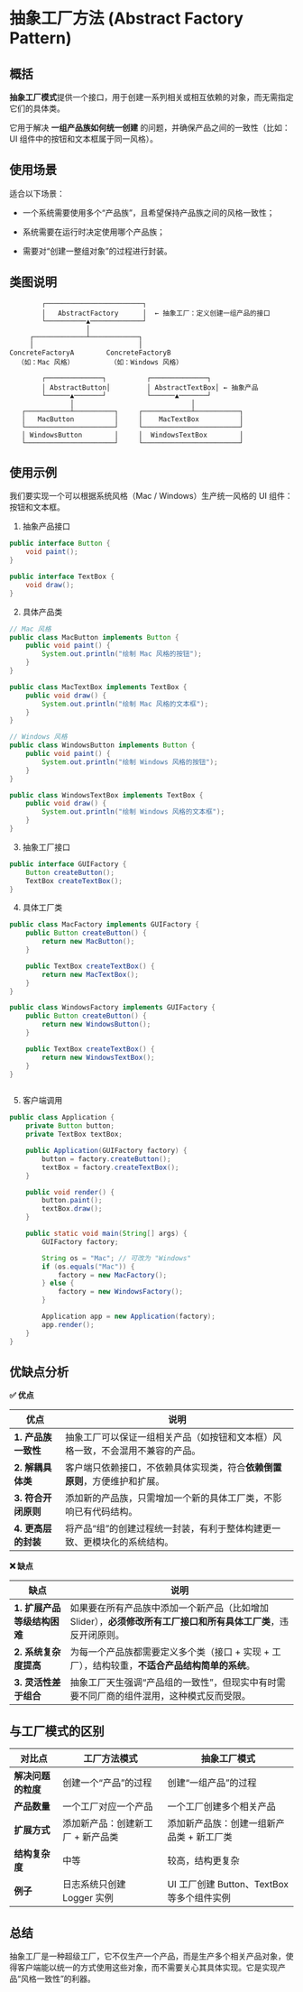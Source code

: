 # 抽象工厂方法 (Abstract Factory Pattern)

## 概括

**抽象工厂模式**提供一个接口，用于创建一系列相关或相互依赖的对象，而无需指定它们的具体类。

它用于解决 **一组产品族如何统一创建** 的问题，并确保产品之间的一致性（比如：UI 组件中的按钮和文本框属于同一风格）。

## 使用场景

适合以下场景：

* 一个系统需要使用多个“产品族”，且希望保持产品族之间的风格一致性；

* 系统需要在运行时决定使用哪个产品族；

* 需要对“创建一整组对象”的过程进行封装。

## 类图说明

```plaintext
        ┌────────────────────────┐
        │   AbstractFactory      │  ← 抽象工厂：定义创建一组产品的接口
        └──────────▲─────────────┘
                   │
     ┌─────────────┴────────────┐
     │                          │
ConcreteFactoryA        ConcreteFactoryB
  （如：Mac 风格）         （如：Windows 风格）

        ┌──────────────┐          ┌──────────────┐
        │ AbstractButton│         │ AbstractTextBox│ ← 抽象产品
        └──────▲───────┘          └──────▲───────┘
               │                             │
   ┌───────────┴──────────┐     ┌────────────┴───────────┐
   │   MacButton          │     │    MacTextBox          │
   └──────────────────────┘     └────────────────────────┘
   │ WindowsButton        │     │  WindowsTextBox        │
   └──────────────────────┘     └────────────────────────┘

```

## 使用示例

我们要实现一个可以根据系统风格（Mac / Windows）生产统一风格的 UI 组件：按钮和文本框。

1. 抽象产品接口

```java
public interface Button {
    void paint();
}

public interface TextBox {
    void draw();
}


```

2. 具体产品类

```java
// Mac 风格
public class MacButton implements Button {
    public void paint() {
        System.out.println("绘制 Mac 风格的按钮");
    }
}

public class MacTextBox implements TextBox {
    public void draw() {
        System.out.println("绘制 Mac 风格的文本框");
    }
}

// Windows 风格
public class WindowsButton implements Button {
    public void paint() {
        System.out.println("绘制 Windows 风格的按钮");
    }
}

public class WindowsTextBox implements TextBox {
    public void draw() {
        System.out.println("绘制 Windows 风格的文本框");
    }
}


```

3. 抽象工厂接口

```java
public interface GUIFactory {
    Button createButton();
    TextBox createTextBox();
}


```

4. 具体工厂类

```java
public class MacFactory implements GUIFactory {
    public Button createButton() {
        return new MacButton();
    }

    public TextBox createTextBox() {
        return new MacTextBox();
    }
}

public class WindowsFactory implements GUIFactory {
    public Button createButton() {
        return new WindowsButton();
    }

    public TextBox createTextBox() {
        return new WindowsTextBox();
    }
}



```

5. 客户端调用

```java
public class Application {
    private Button button;
    private TextBox textBox;

    public Application(GUIFactory factory) {
        button = factory.createButton();
        textBox = factory.createTextBox();
    }

    public void render() {
        button.paint();
        textBox.draw();
    }

    public static void main(String[] args) {
        GUIFactory factory;

        String os = "Mac"; // 可改为 "Windows"
        if (os.equals("Mac")) {
            factory = new MacFactory();
        } else {
            factory = new WindowsFactory();
        }

        Application app = new Application(factory);
        app.render();
    }
}


```

## 优缺点分析

**✅  优点**

| 优点            | 说明                                      |
| ------------- | --------------------------------------- |
| **1. 产品族一致性** | 抽象工厂可以保证一组相关产品（如按钮和文本框）风格一致，不会混用不兼容的产品。 |
| **2. 解耦具体类**  | 客户端只依赖接口，不依赖具体实现类，符合**依赖倒置原则**，方便维护和扩展。 |
| **3. 符合开闭原则** | 添加新的产品族，只需增加一个新的具体工厂类，不影响已有代码结构。        |
| **4. 更高层的封装** | 将产品“组”的创建过程统一封装，有利于整体构建更一致、更模块化的系统结构。   |

**❌ 缺点**

| 缺点                | 说明                                                            |
| ----------------- | ------------------------------------------------------------- |
| **1. 扩展产品等级结构困难** | 如果要在所有产品族中添加一个新产品（比如增加 Slider），**必须修改所有工厂接口和所有具体工厂类**，违反开闭原则。 |
| **2. 系统复杂度提高**    | 为每一个产品族都需要定义多个类（接口 + 实现 + 工厂），结构较重，**不适合产品结构简单的系统**。          |
| **3. 灵活性差于组合**    | 抽象工厂天生强调“产品组的一致性”，但现实中有时需要不同厂商的组件混用，这种模式反而受限。                 |

## 与工厂模式的区别

| 对比点         | 工厂方法模式             | 抽象工厂模式                         |
| ----------- | ------------------ | ------------------------------ |
| **解决问题的粒度** | 创建一个“产品”的过程        | 创建“一组产品”的过程                    |
| **产品数量**    | 一个工厂对应一个产品         | 一个工厂创建多个相关产品                   |
| **扩展方式**    | 添加新产品：创建新工厂 + 新产品类 | 添加新产品族：创建一组新产品类 + 新工厂类         |
| **结构复杂度**   | 中等                 | 较高，结构更复杂                       |
| **例子**      | 日志系统只创建 Logger 实例  | UI 工厂创建 Button、TextBox 等多个组件实例 |

## 总结

抽象工厂是一种超级工厂，它不仅生产一个产品，而是生产多个相关产品对象，使得客户端能以统一的方式使用这些对象，而不需要关心其具体实现。它是实现产品“风格一致性”的利器。

